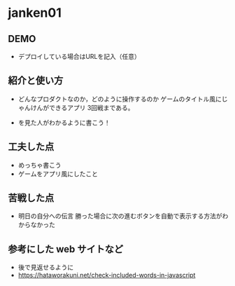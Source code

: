 # janken01

## DEMO

  - デプロイしている場合はURLを記入（任意）

## 紹介と使い方

  - どんなプロダクトなのか，どのように操作するのか
      ゲームのタイトル風にじゃんけんができるアプリ
      3回戦まである。

  - を見た人がわかるように書こう！

## 工夫した点

  - めっちゃ書こう
  - ゲームをアプリ風にしたこと

## 苦戦した点

  - 明日の自分への伝言
    勝った場合に次の進むボタンを自動で表示する方法がわからなかった

## 参考にした web サイトなど

  - 後で見返せるように
  - https://hataworakuni.net/check-included-words-in-javascript
